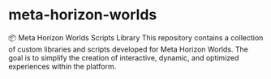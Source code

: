 # meta-horizon-worlds
📦 Meta Horizon Worlds Scripts Library This repository contains a collection of custom libraries and scripts developed for Meta Horizon Worlds. The goal is to simplify the creation of interactive, dynamic, and optimized experiences within the platform.  

